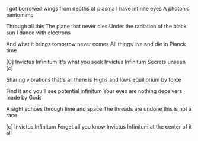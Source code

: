 I got borrowed wings
from depths of plasma
I have infinite eyes
A photonic pantomime 

Through all this 
The plane that never dies
Under the radiation of the black sun
I dance with electrons

And what it brings
tomorrow never comes
All things live and die
in Planck time

[C]
Invictus Infinitum 
It's what you seek
Invictus Infinitum
Secrets unseen
[c]

Sharing vibrations
that's all there is
Highs and lows
equilibrium by force

Find it and you'll see
potential infinitum
Your eyes are nothing
deceivers made by Gods

A sight echoes
through time and space
The threads are undone
this is not a race

[c]
Invictus Infinitum 
Forget all you know
Invictus Infinitum
at the center of it all
